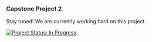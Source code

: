 ### Capstone Project 2

Stay tuned! We are currently working hard on this project.

[![Project Status: In Progress](https://img.shields.io/badge/Project%20Status-In%20Progress-yellow)](https://github.com/Erudite-pratham/Capstone-Project-2)

